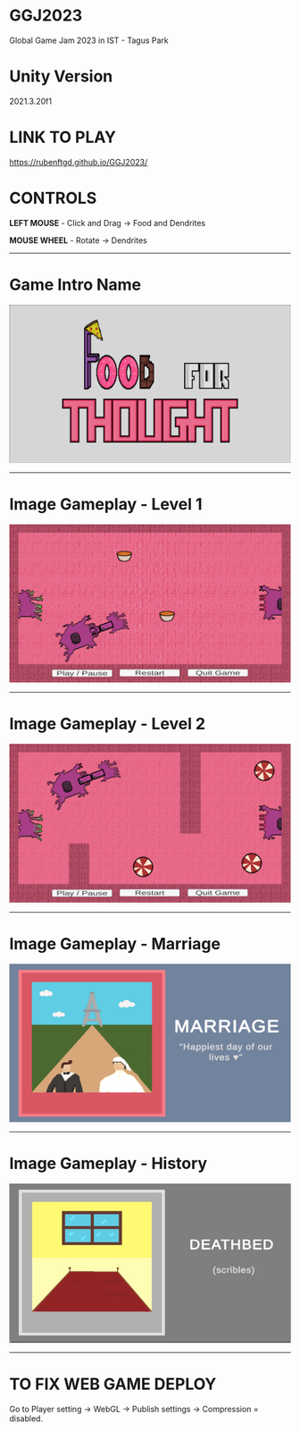 # GGJ2023
Global Game Jam 2023 in IST - Tagus Park

# Unity Version
2021.3.20f1

# LINK TO PLAY
https://rubenftgd.github.io/GGJ2023/

# CONTROLS
**LEFT MOUSE** - Click and Drag -> Food and Dendrites

**MOUSE WHEEL** - Rotate -> Dendrites

---

**Game Intro Name**
======
![plot](./gameplay-images/food-for-thought-entry.png) 

---

**Image Gameplay - Level 1**
======
![plot](./gameplay-images/level_1.png) 

---

**Image Gameplay - Level 2**
======
![plot](./gameplay-images/level_2.png) 

---

**Image Gameplay - Marriage**
======
![plot](./gameplay-images/marriage.png)

---

**Image Gameplay - History**
======
![plot](./gameplay-images/history.jpeg) 

---

# TO FIX WEB GAME DEPLOY
Go to Player setting -> WebGL -> Publish settings -> Compression = disabled. 